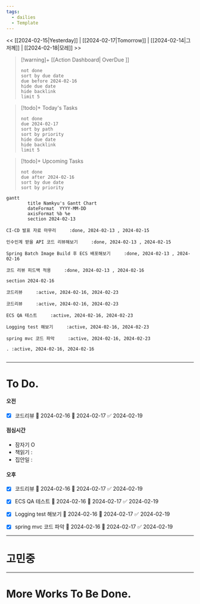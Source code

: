 ```yaml
---
tags:
  - dailies
  - Template
---
```

<< [[2024-02-15|Yesterday]] | [[2024-02-17|Tomorrow]] | [[2024-02-14|그저께]] | [[2024-02-18|모레]] >>

> [!warning]+ [[Action Dashboard| OverDue ]]
> ```tasks
> not done
> sort by due date
> due before 2024-02-16
> hide due date
> hide backlink
> limit 5
> ```

> [!todo]+ Today's Tasks
> ```tasks
> not done
> due 2024-02-17
> sort by path
> sort by priority
> hide due date
> hide backlink
> limit 5
> ```

> [!todo]+ Upcoming Tasks
> ```tasks  
> not done  
> due after 2024-02-16
> sort by due date
> sort by priority  

```mermaid
gantt
        title Namkyu's Gantt Chart
        dateFormat  YYYY-MM-DD
        axisFormat %b %e
        section 2024-02-13

CI-CD 발표 자료 마무리     :done, 2024-02-13 , 2024-02-15

인수인계 받을 API 코드 리뷰해보기     :done, 2024-02-13 , 2024-02-15

Spring Batch Image Build 후 ECS 배포해보기     :done, 2024-02-13 , 2024-02-16

코드 리뷰 피드백 적용     :done, 2024-02-13 , 2024-02-16

section 2024-02-16

코드리뷰     :active, 2024-02-16, 2024-02-23

코드리뷰     :active, 2024-02-16, 2024-02-23

ECS QA 테스트     :active, 2024-02-16, 2024-02-23

Logging test 해보기     :active, 2024-02-16, 2024-02-23

spring mvc 코드 파악     :active, 2024-02-16, 2024-02-23

. :active, 2024-02-16, 2024-02-16


```

---

# To Do.

#### 오전
- [x] 코드리뷰 🛫 2024-02-16 📅 2024-02-17 ✅ 2024-02-19
#### 점심시간
- 잠자기 O
- 책읽기 :<sup></sup> 
- 집안일 :

#### 오후
- [x] 코드리뷰 🛫 2024-02-16 📅 2024-02-17 ✅ 2024-02-19
- [x] ECS QA 테스트 🛫 2024-02-16 📅 2024-02-17 ✅ 2024-02-19
- [x] Logging test 해보기 🛫 2024-02-16 📅 2024-02-17 ✅ 2024-02-19
- [x] spring mvc 코드 파악 🛫 2024-02-16 📅 2024-02-17 ✅ 2024-02-19


---

# 고민중




---


# More Works To Be Done.

